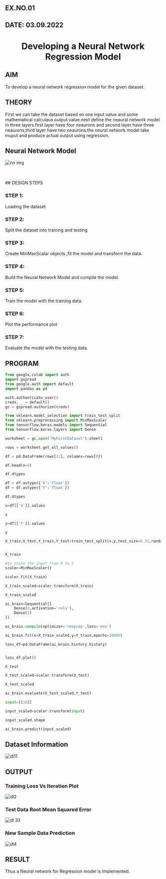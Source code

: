 ## EX.NO.01
## DATE: 03.09.2022
# <p align="center">Developing a Neural Network Regression Model</p>


## AIM

To develop a neural network regression model for the given dataset.

## THEORY

First we can take the dataset based on one input value and some mathematical calculaus output value.next define the neaural network model in three layers.first layer have four neaurons and second layer have three neaurons,third layer have two neaurons.the neural network model take inuput and produce actual output using regression.

## Neural Network Model

![nn img](https://user-images.githubusercontent.com/75235704/187594061-969542cb-5adc-4eca-bafb-25620b297911.png)



<br>
<br>
## DESIGN STEPS

### STEP 1:

Loading the dataset

### STEP 2:

Split the dataset into training and testing

### STEP 3:

Create MinMaxScalar objects ,fit the model and transform the data.

### STEP 4:

Build the Neural Network Model and compile the model.

### STEP 5:

Train the model with the training data.

### STEP 6:

Plot the performance plot

### STEP 7:

Evaluate the model with the testing data.

## PROGRAM
```python
from google.colab import auth
import gspread
from google.auth import default
import pandas as pd

auth.authenticate_user()
creds, _ = default()
gc = gspread.authorize(creds)

from sklearn.model_selection import train_test_split
from sklearn.preprocessing import MinMaxScaler
from tensorflow.keras.models import Sequential
from tensorflow.keras.layers import Dense

worksheet = gc.open('MyFirstDataset').sheet1

rows = worksheet.get_all_values()

df = pd.DataFrame(rows[1:], columns=rows[0])

df.head(n=9)

df.dtypes

df = df.astype({'X':'float'})
df = df.astype({'Y':'float'})

df.dtypes

x=df[['X']].values

x

y=df[['Y']].values

y

X_train,X_test,Y_train,Y_test=train_test_split(x,y,test_size=0.33,random_state=50)


X_train

#to scale the input from 0 to 1
scaler=MinMaxScaler()

scaler.fit(X_train)

X_train_scaled=scaler.transform(X_train)

X_train_scaled

ai_brain=Sequential([
    Dense(2,activation='relu'),
    Dense(1)
])

ai_brain.compile(optimizer='rmsprop',loss='mse')

ai_brain.fit(x=X_train_scaled,y=Y_train,epochs=20000)

loss_df=pd.DataFrame(ai_brain.history.history)


loss_df.plot()

X_test

X_test_scaled=scaler.transform(X_test)

X_test_scaled

ai_brain.evaluate(X_test_scaled,Y_test)

input=[[10]]

input_scaled=scaler.transform(input)

input_scaled.shape

ai_brain.predict(input_scaled)
```


## Dataset Information
![dl11](https://user-images.githubusercontent.com/75235704/187593563-e631350d-a4ec-45cd-bc61-0190e0824092.PNG)


## OUTPUT

### Training Loss Vs Iteration Plot
![dl2](https://user-images.githubusercontent.com/75235704/187593761-ae76211d-0268-4b51-812c-bb4749378740.PNG)


### Test Data Root Mean Squared Error

![dl 33](https://user-images.githubusercontent.com/75235704/187593808-3752e9de-8f03-46a4-930e-07ef3858f597.PNG)


### New Sample Data Prediction

![dl4](https://user-images.githubusercontent.com/75235704/187593833-bc78b446-8cee-4c88-8c7e-9220ffbeafac.PNG)


## RESULT
Thus a Neural network for Regression model is Implemented.
